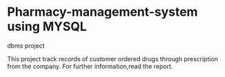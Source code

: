 # Pharmacy-management-system using MYSQL
dbms project 

This project track records of customer ordered drugs through prescription from the company.
For further information,read the report.

